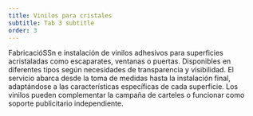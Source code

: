 ```yaml
---
title: Vinilos para cristales
subtitle: Tab 3 subtitle
order: 3
---
```


FabricacióSSn e instalación de vinilos adhesivos para superficies acristaladas como escaparates, ventanas o puertas. Disponibles en diferentes tipos según necesidades de transparencia y visibilidad. El servicio abarca desde la toma de medidas hasta la instalación final, adaptándose a las características específicas de cada superficie. Los vinilos pueden complementar la campaña de carteles o funcionar como soporte publicitario independiente.
